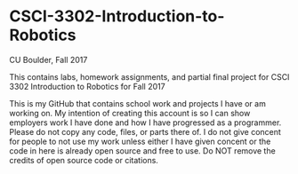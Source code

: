 # CSCI-3302-Introduction-to-Robotics

CU Boulder, Fall 2017

This contains labs, homework assignments, and partial final project for CSCI 3302 Introduction to Robotics for Fall 2017

This is my GitHub that contains school work and projects I have or am working on. My intention of creating this account is so I can show employers work I have done and how I have progressed as a programmer. Please do not copy any code, files, or parts there of. I do not give concent for people to not use my work unless either I have given concent or the code in here is already open source and free to use. Do NOT remove the credits of open source code or citations.
